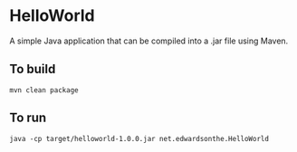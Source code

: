 # HelloWorld

A simple Java application that can be compiled into a .jar file using Maven.

## To build
```
mvn clean package
```

## To run
```
java -cp target/helloworld-1.0.0.jar net.edwardsonthe.HelloWorld
```